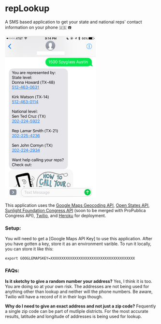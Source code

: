 # repLookup

A SMS based application to get your state and national reps' contact information on your phone 🇺🇸 ☎️ 

<img src="screenshot.png" width="300">

This application uses the [Google Maps Geocoding API](https://developers.google.com/maps/documentation/geocoding/intro), [Open States API](http://docs.openstates.org/api/index.html), [Sunlight Foundation Congress API](https://sunlightlabs.github.io/congress/) (soon to be merged with ProPublica Congress API), [Twilio](https://www.twilio.com), and [Heroku](https://www.heroku.com/) for deployment.

### Setup:

You will need to get a [Google Maps API Key] to use this application. After you have gotten a key, store it as an environment varible. To run it locally, you can store it like this:

```
export GOOGLEMAPSKEY=XXXXXXXXXXXXXXXXXXXXXXXXXXXXXXXXXXXXXXX
```

### FAQs:

**Is it sketchy to give a random number your address?**
Yes, I think it is too. You are doing so at your own risk. The addresses are not being used for anything other than lookup and neither will the phone numbers. Be aware, Twilio will have a record of it in their logs though. 

**Why do I need to give an exact address and not just a zip code?**
Fequently a single zip code can be part of mutliple districts. For the most accurate results, latitude and longitude of addresses is being used for lookup. 
